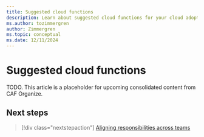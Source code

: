 ```yaml
---
title: Suggested cloud functions
description: Learn about suggested cloud functions for your cloud adoption journey and how to align responsibilities across them.
ms.author: tozimmergren
author: Zimmergren
ms.topic: conceptual
ms.date: 12/11/2024
---
```


# Suggested cloud functions

TODO. This article is a placeholder for upcoming consolidated content from CAF Organize.

## Next steps

> [!div class="nextstepaction"]
> [Aligning responsibilities across teams](./raci-alignment.md)
